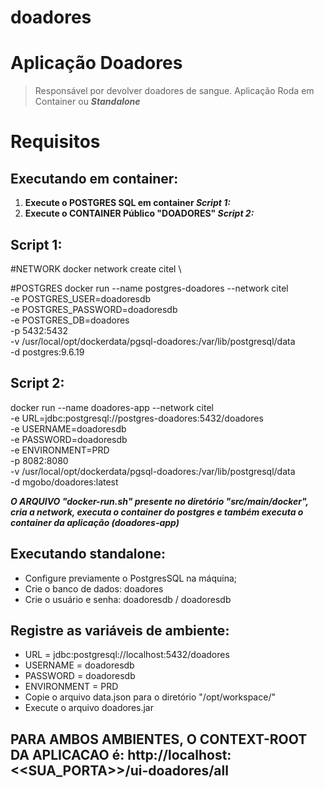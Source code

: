 # doadores

# Aplicação Doadores
> Responsável por devolver doadores de sangue.
Aplicação Roda em Container ou **_Standalone_**

# Requisitos
## Executando em container:

<ol>
<li><b>Execute o POSTGRES SQL em container <i>Script 1:</i></b></li>
<li><b>Execute o CONTAINER Público "DOADORES" <i>Script 2:</i></b></li>
</ol>

## Script 1:
#NETWORK
docker network create citel \

#POSTGRES
docker run --name postgres-doadores --network citel \
-e POSTGRES_USER=doadoresdb \
-e POSTGRES_PASSWORD=doadoresdb \
-e POSTGRES_DB=doadores \
-p 5432:5432 \
-v /usr/local/opt/dockerdata/pgsql-doadores:/var/lib/postgresql/data \
-d postgres:9.6.19

## Script 2:
docker run --name doadores-app --network citel \
-e URL=jdbc:postgresql://postgres-doadores:5432/doadores \
-e USERNAME=doadoresdb \
-e PASSWORD=doadoresdb \
-e ENVIRONMENT=PRD \
-p 8082:8080 \
-v /usr/local/opt/dockerdata/pgsql-doadores:/var/lib/postgresql/data \
-d mgobo/doadores:latest

**_O ARQUIVO "docker-run.sh" presente no diretório "src/main/docker", cria a network, executa o container do postgres e também executa o container da aplicação (doadores-app)_**

## Executando standalone:

<ul>
    <li>Configure previamente o PostgresSQL na máquina;</li>
    <li>Crie o banco de dados: doadores</li>
    <li>Crie o usuário e senha: doadoresdb / doadoresdb</li>
</ul>

## Registre as variáveis de ambiente:

<ul>
    <li>URL         = jdbc:postgresql://localhost:5432/doadores</li>
    <li>USERNAME    = doadoresdb</li>
    <li>PASSWORD    = doadoresdb</li>
    <li>ENVIRONMENT = PRD</li>
    <li>Copie o arquivo data.json para o diretório "/opt/workspace/"</li>
    <li>Execute o arquivo doadores.jar</li>
</ul>

## PARA AMBOS AMBIENTES, O CONTEXT-ROOT DA APLICACAO é: http://localhost:<<SUA_PORTA>>/ui-doadores/all
